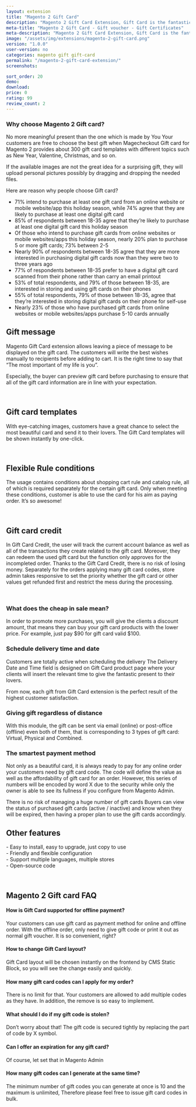 ```yaml
---
layout: extension
title: "Magento 2 Gift Card"
description: "Magento 2 Gift Card Extension, Gift Card is the fantastic present customers possibly give to friends via either email or post office on exact date and time, even buy for themselves and enjoy its awesome functionality. "
meta-title: "Magento 2 Gift Card - Gift voucher - Gift Certificates"
meta-description: "Magento 2 Gift Card Extension, Gift Card is the fantastic present customers possibly give to friends via either email or post office on exact date and time, even buy for themselves and enjoy its awesome functionality. "
image: "/assets/img/extensions/magento-2-gift-card.png"
version: "1.0.0"
user-version: no
categories: magento gift gift-card
permalink: "/magento-2-gift-card-extension/"
screenshots:

sort_order: 20
demo: 
download: 
price: 0
rating: 99
review_count: 2
---
```




<h3>Why choose Magento 2 Gift card?</h3>
<p>No more meaningful present than the one which is made by You Your customers are free to choose the best gift when Magecheckout Gift card for Magento 2 provides about 300 gift card templates with different topics such as New Year, Valentine, Christmas, and so on.</p>
<p>If the available images are not the great idea for a surprising gift, they will upload personal pictures possibly by dragging and dropping the needed files.</p>
<p>Here are reason why people choose Gift card?</p>
<div >
	<ul>
		<li><span>71% intend to purchase at least one gift card from an online website or mobile website/app this holiday season, while 74% agree that they are likely to purchase at least one digital gift card</span></li>
		<li><span>85% of respondents between 18-35 agree that they&rsquo;re likely to purchase at least one digital gift card this holiday season</span></li>
		<li><span>Of those who intend to purchase gift cards from online websites or mobile websites/apps this holiday season, nearly 20% plan to purchase 5 or more gift cards; 73% between 2-5</span></li>
		<li><span>Nearly 90% of respondents between 18-35 agree that they are more interested in purchasing digital gift cards now than they were two to three years ago</span></li>
		<li><span>77% of respondents between 18-35 prefer to have a digital gift card scanned from their phone rather than carry an email printout</span></li>
		<li><span>53% of total respondents, and 79% of those between 18-35, are interested in storing and using gift cards on their phones</span></li>
		<li><span>55% of total respondents, 79% of those between 18-35, agree that they&rsquo;re interested in storing digital gift cards on their phone for self-use</span></li>
		<li><span>Nearly 23% of those who have purchased gift cards from online websites or mobile websites/apps purchase 5-10 cards annually</span></li>
	</ul>
</div>
<h2>Gift message</h2>

<p>Magento Gift Card extension allows leaving a piece of message to be displayed on the gift card. The customers will write the best wishes manually to recipients before adding to cart. It is the right time to say that &ldquo;The most important of my life is you&rdquo;.</p>
<p>Especially, the buyer can preview gift card before purchasing to ensure that all of the gift card information are in line with your expectation.</p>
<p>&nbsp;</p>
<h2>Gift card templates</h2>

<div class="row">
<div >
<p >With eye-catching images, customers have a great chance to select the most beautiful card and send it to their lovers. The Gift Card templates will be shown instantly by one-click.</p>
<p>&nbsp;</p>
</div>
</div>
<h2>Flexible Rule conditions</h2>

<div >
<div >
<p >The usage contains conditions about shopping cart rule and catalog rule, all of which is required separately for the certain gift card. Only when meeting these conditions, customer is able to use the card for his aim as paying order. It&rsquo;s so awesome!</p>
<p>&nbsp;</p>
<h2>Gift card credit</h2>

<p><span>In Gift Card Credit, the user will track the current account balance as well as all of the transactions they create related to the gift card. Moreover, they can redeem the used gift card but the function only approves for the incompleted order. Thanks to the Gift Card Credit, there is no risk of losing money. Separately for the orders applying many gift card codes, store admin takes responsive to set the priority whether the gift card or other values get refunded first and restrict the mess during the processing.</span></p>
<p>&nbsp;</p>
</div>
</div>
<h3>What does the cheap in sale mean?</h3>
<p>In order to promote more purchases, you will give the clients a discount amount, that means they can buy your gift card products with the lower price. For example, just pay $90 for gift card valid $100.</p>
<h3>Schedule delivery time and date</h3>
<p>Customers are totally active when scheduling the delivery The Delivery Date and Time field is designed on Gift Card product page where your clients will insert the relevant time to give the fantastic present to their lovers.</p>
<p>From now, each gift from Gift Card extension is the perfect result of the highest customer satisfaction.</p>
<h3>Giving gift regardless of distance</h3>
<p>With this module, the gift can be sent via email (online) or post-office (offline) even both of them, that is corresponding to 3 types of gift card: Virtual, Physical and Combined.</p>
<h3>The smartest payment method</h3>
<p>Not only as a beautiful card, it is always ready to pay for any online order your customers need by gift card code. The code will define the value as well as the affordability of gift card for an order. However, this series of numbers will be encoded by word X due to the security while only the owner is able to see its fullness if you configure from Magento Admin.</p>
<p>There is no risk of managing a huge number of gift cards Buyers can view the status of purchased gift cards (active / inactive) and know when they will be expired, then having a proper plan to use the gift cards accordingly.</p>
<h2>Other features</h2>

<p>- Easy to install, easy to upgrade, just copy to use<br /> - Friendly and flexible configuration<br /> - Support multiple languages, multiple stores<br /> - Open-source code</p>
<p>&nbsp;</p>

<h2>Magento 2 Gift card FAQ</h2>

<h4>How is Gift Card supported for offline payment?</h4>
<p>Your customers can use gift card as payment method for online and offline order. With the offline order, only need to give gift code or print it out as normal gift voucher. It is so convenient, right?</p>
<h4>How to change Gift Card layout?</h4>
<p>Gift Card layout will be chosen instantly on the frontend by CMS Static Block, so you will see the change easily and quickly.&nbsp;</p>
<h4>How many gift card codes can I apply for my order?</h4>
<p>There is no limit for that. Your customers are allowed to add multiple codes as they have. In addition, the remove is so easy to implement.</p>
<h4>What should I do if my gift code is stolen?</h4>
<p>Don&rsquo;t worry about that! The gift code is secured tightly by replacing the part of code by X symbol.</p>



<h4>Can I offer an expiration for any gift card?</h4>
<p>Of course, let set that in Magento Admin</p>
<h4>How many gift codes can I generate at the same time?</h4>
<p>The minimum number of gift codes you can generate at once is 10 and the maximum is unlimited, Therefore please feel free to issue gift card codes in bulk.</p>